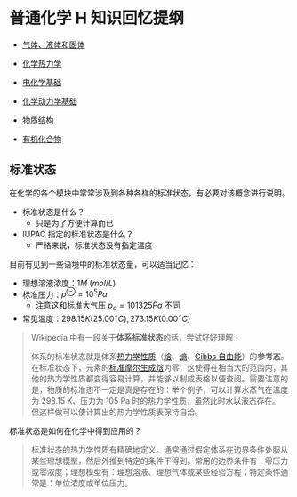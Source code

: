 # 普通化学 H 知识回忆提纲

-   [气体、液体和固体](../LinearAlgebra1/Chapter1.md)

-   [化学热力学](Chapter2.md)

-   [电化学基础](Chapter3.md)

-   [化学动力学基础](Chapter4.md)

-   [物质结构](Chapter5.md)

-   [有机化合物](Chapter6.md)

## 标准状态

在化学的各个模块中常常涉及到各种各样的标准状态，有必要对该概念进行说明。

-   标准状态是什么？
    -   只是为了方便计算而已
-   IUPAC 指定的标准状态是什么？
    -   严格来说，标准状态没有指定温度

目前有见到一些语境中的标准状态量，可以适当记忆：

-   理想溶液浓度：$1M\ (mol/L)$
-   标准压力：$p^\ominus=10^5Pa$
    -   注意这和标准大气压 $p_a=101325Pa$ 不同
-   常见温度：$298.15K(25.00^{\circ}C),273.15K(0.00^{\circ}C)$

> Wikipedia 中有一段关于**体系标准状态**的话，尝试好好理解：
>
> 体系的标准状态就是体系[热力学性质](https://zh.wikipedia.org/wiki/态函数)（[焓](https://zh.wikipedia.org/wiki/焓)、[熵](https://zh.wikipedia.org/wiki/熵)、[Gibbs 自由能](https://zh.wikipedia.org/wiki/吉布斯能)）的**参考态**。在标准状态下，元素的[标准摩尔生成焓](https://zh.wikipedia.org/wiki/标准摩尔生成焓)为零，这使得在相当大的范围内，其他的热力学性质都变得容易计算，并能够以制成表格以便查阅。需要注意的是，物质的标准态不一定是真是存在的：举个例子，可以计算水蒸气在温度为 298.15 K、压力为 105 Pa 时的热力学性质，虽然此时水以液态存在。 但这样做可以使计算出的热力学性质表保持自洽。

标准状态是如何在化学中得到应用的？

> 标准状态的热力学性质有精确地定义。通常通过假定体系在边界条件处服从某些理想模型，然后外推到特定的条件下得到。常用的边界条件有：零压力或零浓度；理想模型有：理想溶液、理想气体或某些经验方程；特定条件通常是：单位浓度或单位压力。

